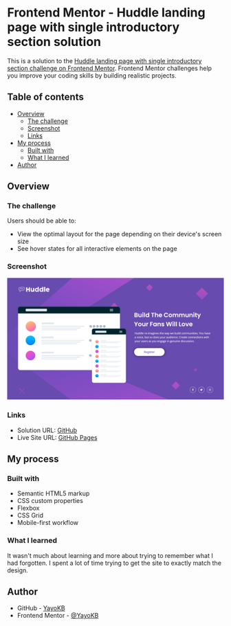# Frontend Mentor - Huddle landing page with single introductory section solution

This is a solution to the [Huddle landing page with single introductory section challenge on Frontend Mentor](https://www.frontendmentor.io/challenges/huddle-landing-page-with-a-single-introductory-section-B_2Wvxgi0). Frontend Mentor challenges help you improve your coding skills by building realistic projects.

## Table of contents

- [Overview](#overview)
  - [The challenge](#the-challenge)
  - [Screenshot](#screenshot)
  - [Links](#links)
- [My process](#my-process)
  - [Built with](#built-with)
  - [What I learned](#what-i-learned)
- [Author](#author)

## Overview

### The challenge

Users should be able to:

- View the optimal layout for the page depending on their device's screen size
- See hover states for all interactive elements on the page

### Screenshot

![](./screenshot.jpg)

### Links

- Solution URL: [GitHub](https://www.github.com/YayoKB/fem-huddle-landing-page)
- Live Site URL: [GitHub Pages](https://www.yayokb.github.io/fem-huddle-landing-page)

## My process

### Built with

- Semantic HTML5 markup
- CSS custom properties
- Flexbox
- CSS Grid
- Mobile-first workflow

### What I learned

It wasn't much about learning and more about trying to remember what I had forgotten. I spent a lot of time trying to get the site to exactly match the design.

## Author

- GitHub - [YayoKB](https://www.github.com/YayoKB)
- Frontend Mentor - [@YayoKB](https://www.frontendmentor.io/profile/YayoKB)
